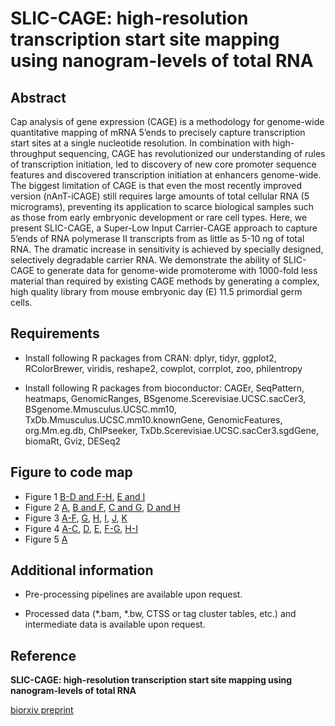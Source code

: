 # SLIC-CAGE: high-resolution transcription start site mapping using nanogram-levels of total RNA

## Abstract
Cap analysis of gene expression (CAGE) is a methodology for genome-wide quantitative mapping of mRNA 5’ends to precisely capture transcription start sites at a single nucleotide resolution. In combination with high-throughput sequencing, CAGE has revolutionized our understanding of rules of transcription initiation, led to discovery of new core promoter sequence features and discovered transcription initiation at enhancers genome-wide. The biggest limitation of CAGE is that even the most recently improved version (nAnT-iCAGE) still requires large amounts of total cellular RNA (5 micrograms), preventing its application to scarce biological samples such as those from early embryonic development or rare cell types. Here, we present SLIC-CAGE, a Super-Low Input Carrier-CAGE approach to capture 5’ends of RNA polymerase II transcripts from as little as 5-10 ng of total RNA. The dramatic increase in sensitivity is achieved by specially designed, selectively degradable carrier RNA. We demonstrate the ability of SLIC-CAGE to generate data for genome-wide promoterome with 1000-fold less material than required by existing CAGE methods by generating a complex, high quality library from mouse embryonic day (E) 11.5 primordial germ cells.

## Requirements 

* Install following R packages from CRAN: 
dplyr, tidyr, ggplot2, RColorBrewer, viridis, reshape2, cowplot, corrplot, zoo, philentropy

* Install following R packages from bioconductor:
CAGEr, SeqPattern, heatmaps, GenomicRanges, BSgenome.Scerevisiae.UCSC.sacCer3, BSgenome.Mmusculus.UCSC.mm10, TxDb.Mmusculus.UCSC.mm10.knownGene, GenomicFeatures, org.Mm.eg.db, ChIPseeker, TxDb.Scerevisiae.UCSC.sacCer3.sgdGene, biomaRt, Gviz, DESeq2

## Figure to code map 

* Figure 1 [B-D and F-H](analysis/01_pairwise_ctss_corr.R), [E and I](analysis/02_gviz_gbrowser_views.R)  
* Figure 2 [A](analysis/03_genomic_location_tc.R), [B and F](analysis/04_distribution_iq_width.R), [C and G](analysis/05_CTSS_nucleotide_composition.R), [D and H](analysis/06_CTSS_dinucleotide_composition.R)  
* Figure 3 [A-F](analysis/01_pairwise_ctss_corr.R), [G](analysis/02_gviz_gbrowser_views.R), [H](analysis/03_genomic_location_tc.R), [I](analysis/04_distribution_iq_width.R), [J](analysis/05_CTSS_nucleotide_composition.R), [K](analysis/06_CTSS_dinucleotide_composition.R)  
* Figure 4 [A-C](analysis/07_heatmaps_TA_TATA_GC.R), [D](analysis/08_WW_periodicity_metaplot.R), [E](09_tag_cluster_coverage.R), [F-G](analysis/10_H3K4me3_coverage.R), [H-I](analysis/11_CpG_island_coverage.R)  
* Figure 5 [A](analysis/12_CAGE_RNAseq_corr.R)


## Additional information 

* Pre-processing pipelines are available upon request.

* Processed data (*.bam, *.bw, CTSS or tag cluster tables, etc.) and intermediate data is available upon request.

## Reference 
**SLIC-CAGE: high-resolution transcription start site mapping using nanogram-levels of total RNA**

[biorxiv preprint](https://www.biorxiv.org/content/early/2018/07/19/368795)